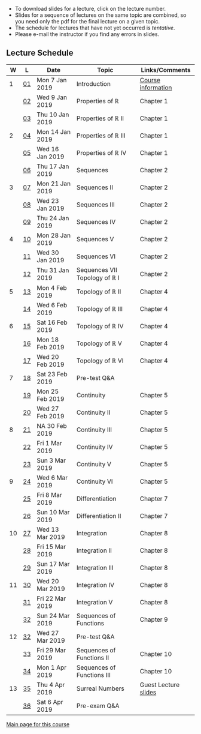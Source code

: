 * To download slides for a lecture, click on the lecture number.
* Slides for a sequence of lectures on the same topic are combined, so you need only the pdf for the final lecture on a given topic.
* The schedule for lectures that have not yet occurred is _tentative_.
* Please e-mail the instructor if you find any errors in slides.

## Lecture Schedule

| W | L | Date | Topic | Links/Comments |
|---|---|------|-------|----------------|
| 1 | [01](3al01_2019.pdf) | Mon 7 Jan 2019 | Introduction |  [Course information](../handouts/3ainfo_2019.pdf) |
|  | [02](3al02_2019.pdf) | Wed 9 Jan 2019 | Properties of &#8477; |  Chapter 1 |
|  | [03](3al03_2019.pdf) | Thu 10 Jan 2019 | Properties of &#8477; II |  Chapter 1 |
| 2 | [04](3al04_2019.pdf) | Mon 14 Jan 2019 | Properties of &#8477; III |  Chapter 1 |
|  | [05](3al05_2019.pdf) | Wed 16 Jan 2019 | Properties of &#8477; IV |  Chapter 1 |
|  | [06](3al06_2019.pdf) | Thu 17 Jan 2019 | Sequences |  Chapter 2 |
| 3 | [07](3al07_2019.pdf) | Mon 21 Jan 2019 | Sequences II |  Chapter 2 |
|  | [08](3al08_2019.pdf) | Wed 23 Jan 2019 | Sequences III |  Chapter 2 |
|  | [09](3al09_2019.pdf) | Thu 24 Jan 2019 | Sequences IV |  Chapter 2 |
| 4 | [10](3al10_2019.pdf) | Mon 28 Jan 2019 | Sequences V |  Chapter 2 |
|  | [11](3al11_2019.pdf) | Wed 30 Jan 2019 | Sequences VI |  Chapter 2 |
|  | [12](3al12_2019.pdf) | Thu 31 Jan 2019 | Sequences VII<br>Topology of &#8477; I |  Chapter 2 |
| 5 | [13](3al13_2019.pdf) | Mon 4 Feb 2019 | Topology of &#8477; II | Chapter 4 |
|  | [14](3al14_2019.pdf) | Wed 6 Feb 2019 | Topology of &#8477; III | Chapter 4 |
| 6 | [15](3al15_2019.pdf) | Sat 16 Feb 2019 | Topology of &#8477; IV | Chapter 4 |
|  | [16](3al16_2019.pdf) | Mon 18 Feb 2019 | Topology of &#8477; V | Chapter 4 |
|  | [17](3al17_2019.pdf) | Wed 20 Feb 2019 | Topology of &#8477; VI | Chapter 4 |
| 7 | [18](3al18_2019.pdf) | Sat 23 Feb 2019 | Pre-test Q&A |  |
|  | [19](3al19_2019.pdf) | Mon 25 Feb 2019 | Continuity | Chapter 5 |
|  | [20](3al20_2019.pdf) | Wed 27 Feb 2019 | Continuity II | Chapter 5 |
| 8 | [21](3al21_2019.pdf) | NA 30 Feb 2019 | Continuity III | Chapter 5 |
|  | [22](3al22_2019.pdf) | Fri 1 Mar 2019 | Continuity IV | Chapter 5 |
|  | [23](3al23_2019.pdf) | Sun 3 Mar 2019 | Continuity V | Chapter 5 |
| 9 | [24](3al24_2019.pdf) | Wed 6 Mar 2019 | Continuity VI | Chapter 5 |
|  | [25](3al25_2019.pdf) | Fri 8 Mar 2019 | Differentiation | Chapter 7 |
|  | [26](3al26_2019.pdf) | Sun 10 Mar 2019 | Differentiation II | Chapter 7 |
| 10 | [27](3al27_2019.pdf) | Wed 13 Mar 2019 | Integration | Chapter 8 |
|  | [28](3al28_2019.pdf) | Fri 15 Mar 2019 | Integration II | Chapter 8 |
|  | [29](3al29_2019.pdf) | Sun 17 Mar 2019 | Integration III | Chapter 8 |
| 11 | [30](3al30_2019.pdf) | Wed 20 Mar 2019 | Integration IV | Chapter 8 |
|  | [31](3al31_2019.pdf) | Fri 22 Mar 2019 | Integration V | Chapter 8 |
|  | [32](3al32_2019.pdf) | Sun 24 Mar 2019 | Sequences of Functions | Chapter 9 |
| 12 | [32](3al32_2019.pdf) | Wed 27 Mar 2019 | Pre-test Q&A |  |
|  | [33](3al33_2019.pdf) | Fri 29 Mar 2019 | Sequences of Functions II | Chapter 10 |
|  | [34](3al34_2019.pdf) | Mon 1 Apr 2019 | Sequences of Functions III | Chapter 10 |
| 13 | [35](3al35_2019.pdf) | Thu 4 Apr 2019 | Surreal Numbers | Guest Lecture<br>[slides](./surreal2019.pdf) |
|  | [36](3al36_2019.pdf) | Sat 6 Apr 2019 | Pre-exam Q&A |  |

[Main page for this course](https://davidearn.github.io/math3a/)
